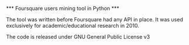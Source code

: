 *** Foursquare users mining tool in Python ***

The tool was written before Foursquare had any API in place. It was used
exclusively for academic/educational research in 2010.

The code is released under GNU General Public License v3


